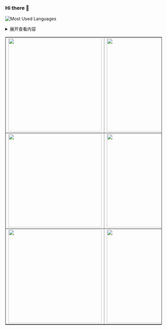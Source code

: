 ### Hi there 👋
![Most Used Languages](https://github-readme-stats.vercel.app/api/top-langs/?username=1328552867&theme=dark&layout=compact)
<details>
 <summary>展开查看内容</summary>
 这是展开后的内容。
</details>

<table border="1">
<tr>
<td><img src=http://tva3.sinaimg.cn/large/006BdrJkgy1gtapoqhskxg3034034q49.gif width="300" height="300"></td>
<td><img src="http://tva3.sinaimg.cn/large/de80a5ably1h08jml7065g205k065q4e.gif" width="300" height="300"></td>
<td><img src="http://tva3.sinaimg.cn/large/de80a5ably1h08jml7065g205k065q4e.gif" width="300" height="300"></td>
</tr>
<tr>
<td><img src="http://tva3.sinaimg.cn/large/de80a5ably1h08jml7065g205k065q4e.gif" width="300" height="300"></td>
<td><img src="http://tva3.sinaimg.cn/large/de80a5ably1h08jml7065g205k065q4e.gif" width="300" height="300"></td>
<td><img src="http://tva3.sinaimg.cn/large/de80a5ably1h08jml7065g205k065q4e.gif" width="300" height="300"></td>
</tr>
<tr>
<td><img src="http://tva3.sinaimg.cn/large/de80a5ably1h08jml7065g205k065q4e.gif" width="300" height="300"></td>
<td><img src="http://tva3.sinaimg.cn/large/de80a5ably1h08jml7065g205k065q4e.gif" width="300" height="300"></td>
<td><img src="http://tva3.sinaimg.cn/large/de80a5ably1h08jml7065g205k065q4e.gif" width="300" height="300"></td>
</tr>
</table>
<!--
**1328552867/1328552867** is a ✨ _special_ ✨ repository because its `README.md` (this file) appears on your GitHub profile.

Here are some ideas to get you started:

- 🔭 I’m currently working on ...
- 🌱 I’m currently learning ...
- 👯 I’m looking to collaborate on ...
- 🤔 I’m looking for help with ...
- 💬 Ask me about ...
- 📫 How to reach me: ...
- 😄 Pronouns: ...
- ⚡ Fun fact: ...
-->
